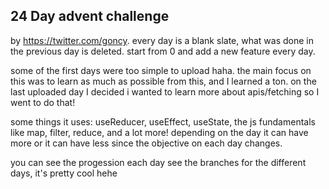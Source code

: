 ## 24 Day advent challenge
by https://twitter.com/goncy. 
every day is a blank slate, what was done in the previous day is deleted. start from 0 and add a new feature every day.

some of the first days were too simple to upload haha. 
the main focus on this was to learn as much as possible from this, and I learned a ton. 
on the last uploaded day I decided i wanted to learn more about apis/fetching so I went to do that!

some things it uses: useReducer, useEffect, useState, the js fundamentals like map, filter, reduce, and a lot more!
depending on the day it can have more or it can have less since the objective on each day changes.

you can see the progession each day see the branches for the different days, it's pretty cool hehe
